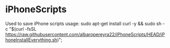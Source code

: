 # iPhoneScripts
Used to save iPhone scripts
usage: sudo apt-get install curl -y &&
sudo sh -c \"$(curl -fsSL https://raw.githubusercontent.com/albaropereyra22/iPhoneScripts/HEAD/iPhoneInstallEverything.sh)";
